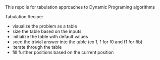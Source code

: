 This repo is for tabulation approaches to Dynamic Programing algorithms

Tabulation Recipe:
- visualize the problem as a table
- size the table based on the inputs
- initialize the table with default values
- seed the trivial answer into the table (ex 1, 1 for f0 and f1 for fib)
- iterate through the table
- fill further positions based on the current position